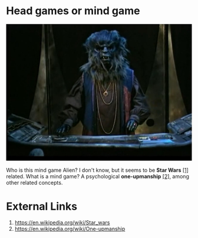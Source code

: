 # Head games or mind game

![Mindgame Alien Star Treck](Mindgame_Alien.jpg)

Who is this mind game Alien? I don't know, but it seems to be **Star Wars** [[1]](https://en.wikipedia.org/wiki/Star_wars) related. What is a mind game? A psychological **one-upmanship** [[2]](https://en.wikipedia.org/wiki/One-upmanship), among other related concepts.

# External Links

1. https://en.wikipedia.org/wiki/Star_wars
2. https://en.wikipedia.org/wiki/One-upmanship